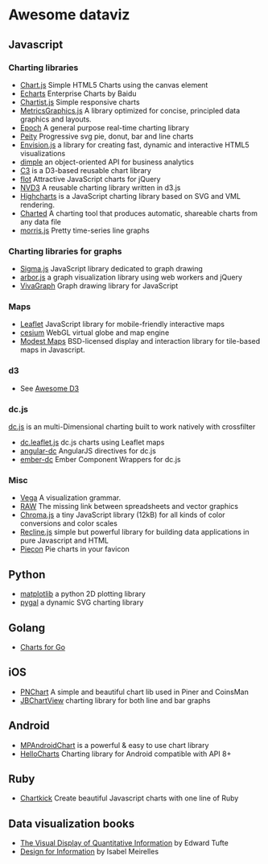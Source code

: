 # Awesome dataviz

## Javascript

### Charting libraries

- [Chart.js](http://www.chartjs.org/) Simple HTML5 Charts using the canvas element
- [Echarts](http://echarts.baidu.com/index-en.html) Enterprise Charts by Baidu
- [Chartist.js](http://gionkunz.github.io/chartist-js/) Simple responsive charts
- [MetricsGraphics.js](http://metricsgraphicsjs.org/) A library optimized for concise, principled data graphics and layouts.
- [Epoch](http://fastly.github.io/epoch/) A general purpose real-time charting library
- [Peity](https://github.com/benpickles/peity) Progressive svg pie, donut, bar and line charts
- [Envision.js](http://www.humblesoftware.com/envision) a library for creating fast, dynamic and interactive HTML5 visualizations
- [dimple](http://dimplejs.org/) an object-oriented API for business analytics
- [C3](http://c3js.org/) is a D3-based reusable chart library
- [flot](https://github.com/flot/flot) Attractive JavaScript charts for jQuery
- [NVD3](https://github.com/novus/nvd3) A reusable charting library written in d3.js
- [Highcharts](https://github.com/highslide-software/highcharts.com) is a JavaScript charting library based on SVG and VML rendering.
- [Charted](https://github.com/mikesall/charted) A charting tool that produces automatic, shareable charts from any data file
- [morris.js](http://morrisjs.github.io/morris.js/) Pretty time-series line graphs


### Charting libraries for graphs
- [Sigma.js](http://sigmajs.org/) JavaScript library dedicated to graph drawing
- [arbor.js](http://arborjs.org/) a graph visualization library using web workers and jQuery
- [VivaGraph](https://github.com/anvaka/VivaGraphJS) Graph drawing library for JavaScript

### Maps

- [Leaflet](http://leafletjs.com) JavaScript library for mobile-friendly interactive maps 
- [cesium](https://github.com/AnalyticalGraphicsInc/cesium) WebGL virtual globe and map engine
- [Modest Maps](http://modestmaps.com/) BSD-licensed display and interaction library for tile-based maps in Javascript.

### d3
- See [Awesome D3](https://github.com/wbkd/awesome-d3)

### dc.js
[dc.js](https://github.com/dc-js/dc.js) is an multi-Dimensional charting built to work natively with crossfilter

- [dc.leaflet.js](https://github.com/yurukov/dc.leaflet.js) dc.js charts using Leaflet maps
- [angular-dc](https://github.com/TomNeyland/angular-dc) AngularJS directives for dc.js
- [ember-dc](https://github.com/andrewreedy/ember-dc) Ember Component Wrappers for dc.js


### Misc
- [Vega](http://vega.github.io/vega/) A visualization grammar.
- [RAW](http://raw.densitydesign.org/) The missing link between spreadsheets and vector graphics
- [Chroma.js](http://gka.github.io/chroma.js/) a tiny JavaScript library (12kB) for all kinds of color conversions and color scales
- [Recline.js](http://okfnlabs.org/recline/) simple but powerful library for building data applications in pure Javascript and HTML
- [Piecon](https://github.com/lipka/piecon) Pie charts in your favicon


## Python
- [matplotlib](http://matplotlib.org/) a python 2D plotting library 
- [pygal](http://pygal.org/) a dynamic SVG charting library


## Golang
- [Charts for Go](https://github.com/vdobler/chart)

## iOS
- [PNChart](https://github.com/kevinzhow/PNChart) A simple and beautiful chart lib used in Piner and CoinsMan
- [JBChartView](https://github.com/Jawbone/JBChartView) charting library for both line and bar graphs

## Android
- [MPAndroidChart](https://github.com/PhilJay/MPAndroidChart) is a powerful & easy to use chart library
- [HelloCharts](https://github.com/lecho/hellocharts-android) Charting library for Android compatible with API 8+

## Ruby
- [Chartkick](https://github.com/ankane/chartkick) Create beautiful Javascript charts with one line of Ruby


## Data visualization books
- [The Visual Display of Quantitative Information](http://www.amazon.com/The-Visual-Display-Quantitative-Information/dp/0961392142) by Edward Tufte
- [Design for Information](http://www.amazon.es/Design-Information-Introduction-Histories-Visualizations/dp/1592538061) by Isabel Meirelles
